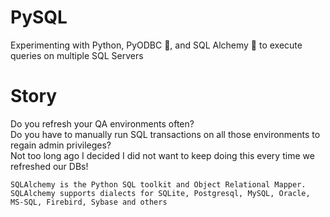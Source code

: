 # PySQL
Experimenting with Python, PyODBC 🔌, and SQL Alchemy 🧪 to execute queries on multiple SQL Servers

# Story
Do you refresh your QA environments often?  
Do you have to manually run SQL transactions on all those environments to regain admin privileges?  
Not too long ago I decided I did not want to keep doing this every time we refreshed our DBs!  

`SQLAlchemy is the Python SQL toolkit and Object Relational Mapper.`  
`SQLAlchemy supports dialects for SQLite, Postgresql, MySQL, Oracle, MS-SQL, Firebird, Sybase and others`

